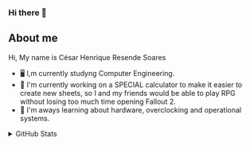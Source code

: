 ### Hi there 👋

<!--
**CesarHRS/CesarHRS** is a ✨ _special_ ✨ repository because its `README.md` (this file) appears on your GitHub profile.

Here are some ideas to get you started:

- 🔭 I’m currently working on ...
- 🌱 I’m currently learning ...
- 👯 I’m looking to collaborate on ...
- 🤔 I’m looking for help with ...
- 💬 Ask me about ...
- 📫 How to reach me: ...
- 😄 Pronouns: ...
- ⚡ Fun fact: ...
-->

## About me    
Hi,
My name is César Henrique Resende Soares

- 🖥️ I,m currently studyng Computer Engineering.
- 🔭 I'm currently working on a SPECIAL calculator to make it easier to create new sheets, so I and my friends would be able to play RPG without losing too much time opening Fallout 2.
- 🌱 I'm aways learning about hardware, overclocking and operational systems.

<details>
  
<summary>GitHub Stats</summary>
  </br>
<p>
  <a href="#"><img src="https://github-readme-stats.vercel.app/api/top-langs/?username=tinicius&layout=compact&theme=dark" width="400"></a>
  <a href="#"><img src="https://github-readme-stats.vercel.app/api?username=tinicius&show_icons=true&count_private=true&theme=dark" width="481.5" align="top"></a>
</p>
